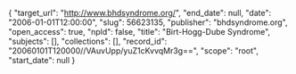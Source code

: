 {
  "target_url": "http://www.bhdsyndrome.org/", 
  "end_date": null, 
  "date": "2006-01-01T12:00:00", 
  "slug": 56623135, 
  "publisher": "bhdsyndrome.org", 
  "open_access": true, 
  "npld": false, 
  "title": "Birt-Hogg-Dube Syndrome", 
  "subjects": [], 
  "collections": [], 
  "record_id": "20060101T120000//VAuvUpp/yuZ1cKvvqMr3g==", 
  "scope": "root", 
  "start_date": null
}

